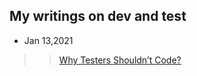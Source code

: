 ## My writings on dev and test 

- Jan 13,2021
>>[Why Testers Shouldn’t Code?](https://github.com/justcli/writings/wiki/Why-Testers-Shouldn’t-Code)
